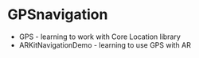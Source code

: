 # GPSnavigation

* GPS - learning to work with Core Location library
* ARKitNavigationDemo - learning to use GPS with AR
